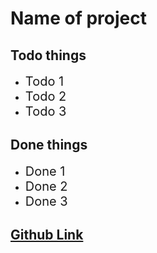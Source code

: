 # Name of project

## Todo things

* <span style="font-size:1.25rem">Todo 1</span>
* <span style="font-size:1.25rem">Todo 2</span>
* <span style="font-size:1.25rem">Todo 3</span>

## Done things

* <span style="font-size:1.25rem">Done 1</span>
* <span style="font-size:1.25rem">Done 2</span>
* <span style="font-size:1.25rem">Done 3</span>

## [Github Link](https://github.com/techflashYT/projectNameHere)

